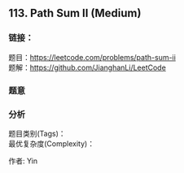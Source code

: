 ## 113. Path Sum II (Medium)

### **链接**：
题目：https://leetcode.com/problems/path-sum-ii  
题解：https://github.com/JianghanLi/LeetCode

### **题意**



### **分析**  
题目类别(Tags)：  
最优复杂度(Complexity)：  



作者: Yin
